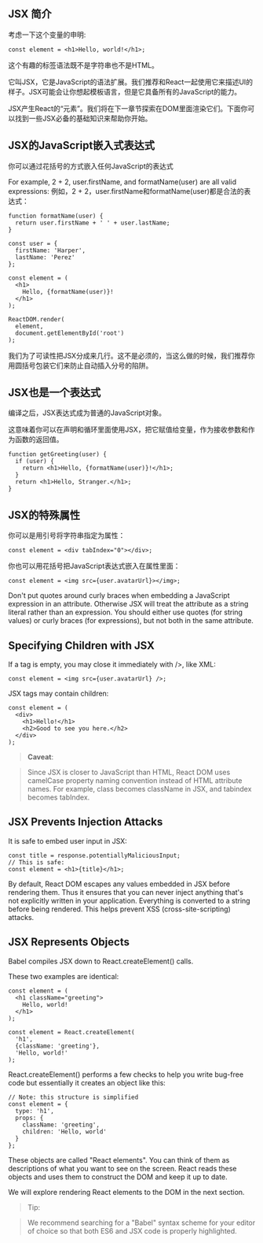 ## JSX 简介

考虑一下这个变量的申明:

```
const element = <h1>Hello, world!</h1>;
```

这个有趣的标签语法既不是字符串也不是HTML。

它叫JSX，它是JavaScript的语法扩展。我们推荐和React一起使用它来描述UI的样子。JSX可能会让你想起模板语言，但是它具备所有的JavaScript的能力。

JSX产生React的“元素”。我们将在下一章节探索在DOM里面渲染它们。下面你可以找到一些JSX必备的基础知识来帮助你开始。

## JSX的JavaScript嵌入式表达式

你可以通过花括号的方式嵌入任何JavaScript的表达式

For example, 2 + 2, user.firstName, and formatName(user) are all valid expressions:
例如，2 + 2，user.firstName和formatName(user)都是合法的表达式：

```
function formatName(user) {
  return user.firstName + ' ' + user.lastName;
}

const user = {
  firstName: 'Harper',
  lastName: 'Perez'
};

const element = (
  <h1>
    Hello, {formatName(user)}!
  </h1>
);

ReactDOM.render(
  element,
  document.getElementById('root')
);
```

我们为了可读性把JSX分成来几行。这不是必须的，当这么做的时候，我们推荐你用圆括号包装它们来防止自动插入分号的陷阱。

## JSX也是一个表达式

编译之后，JSX表达式成为普通的JavaScript对象。

这意味着你可以在声明和循环里面使用JSX，把它赋值给变量，作为接收参数和作为函数的返回值。

```
function getGreeting(user) {
  if (user) {
    return <h1>Hello, {formatName(user)}!</h1>;
  }
  return <h1>Hello, Stranger.</h1>;
}
```

## JSX的特殊属性

你可以是用引号将字符串指定为属性：

```
const element = <div tabIndex="0"></div>;
```

你也可以用花括号把JavaScript表达式嵌入在属性里面：

```
const element = <img src={user.avatarUrl}></img>;
```

Don't put quotes around curly braces when embedding a JavaScript expression in an attribute. Otherwise JSX will treat the attribute as a string literal rather than an expression. You should either use quotes (for string values) or curly braces (for expressions), but not both in the same attribute.

## Specifying Children with JSX

If a tag is empty, you may close it immediately with />, like XML:

```
const element = <img src={user.avatarUrl} />;
```

JSX tags may contain children:

```
const element = (
  <div>
    <h1>Hello!</h1>
    <h2>Good to see you here.</h2>
  </div>
);
```

> __Caveat__:

> Since JSX is closer to JavaScript than HTML, React DOM uses camelCase property naming convention instead of HTML attribute names.
For example, class becomes className in JSX, and tabindex becomes tabIndex.

## JSX Prevents Injection Attacks

It is safe to embed user input in JSX:

```
const title = response.potentiallyMaliciousInput;
// This is safe:
const element = <h1>{title}</h1>;
```

By default, React DOM escapes any values embedded in JSX before rendering them. Thus it ensures that you can never inject anything that's not explicitly written in your application. Everything is converted to a string before being rendered. This helps prevent XSS (cross-site-scripting) attacks.

## JSX Represents Objects

Babel compiles JSX down to React.createElement() calls.

These two examples are identical:

```
const element = (
  <h1 className="greeting">
    Hello, world!
  </h1>
);
```

```
const element = React.createElement(
  'h1',
  {className: 'greeting'},
  'Hello, world!'
);
```

React.createElement() performs a few checks to help you write bug-free code but essentially it creates an object like this:

```
// Note: this structure is simplified
const element = {
  type: 'h1',
  props: {
    className: 'greeting',
    children: 'Hello, world'
  }
};
```

These objects are called "React elements". You can think of them as descriptions of what you want to see on the screen. React reads these objects and uses them to construct the DOM and keep it up to date.

We will explore rendering React elements to the DOM in the next section.

> Tip:

> We recommend searching for a "Babel" syntax scheme for your editor of choice so that both ES6 and JSX code is properly highlighted.